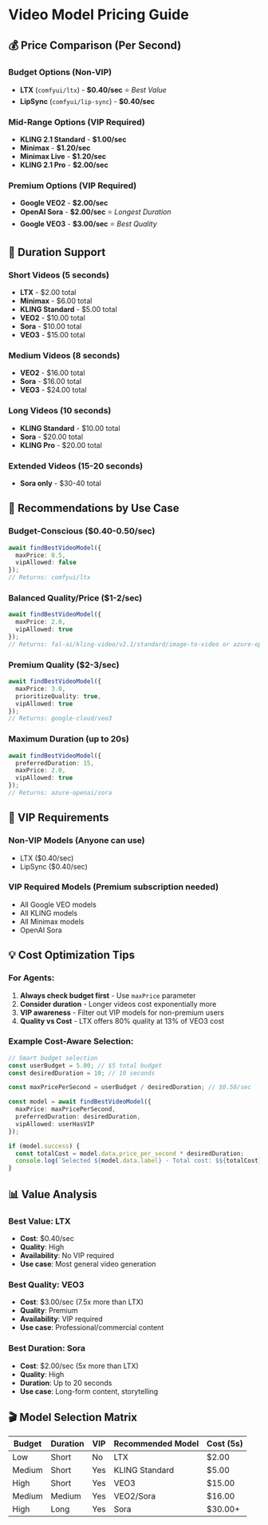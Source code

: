 # Video Model Pricing Guide

## 💰 Price Comparison (Per Second)

### Budget Options (Non-VIP)
- **LTX** (`comfyui/ltx`) - **$0.40/sec** ⭐ *Best Value*
- **LipSync** (`comfyui/lip-sync`) - **$0.40/sec**

### Mid-Range Options (VIP Required)
- **KLING 2.1 Standard** - **$1.00/sec**
- **Minimax** - **$1.20/sec**
- **Minimax Live** - **$1.20/sec**
- **KLING 2.1 Pro** - **$2.00/sec**

### Premium Options (VIP Required)
- **Google VEO2** - **$2.00/sec**
- **OpenAI Sora** - **$2.00/sec** ⭐ *Longest Duration*
- **Google VEO3** - **$3.00/sec** ⭐ *Best Quality*

## 📏 Duration Support

### Short Videos (5 seconds)
- **LTX** - $2.00 total
- **Minimax** - $6.00 total
- **KLING Standard** - $5.00 total
- **VEO2** - $10.00 total
- **Sora** - $10.00 total
- **VEO3** - $15.00 total

### Medium Videos (8 seconds)
- **VEO2** - $16.00 total
- **Sora** - $16.00 total
- **VEO3** - $24.00 total

### Long Videos (10 seconds)
- **KLING Standard** - $10.00 total
- **Sora** - $20.00 total
- **KLING Pro** - $20.00 total

### Extended Videos (15-20 seconds)
- **Sora only** - $30-40 total

## 🎯 Recommendations by Use Case

### **Budget-Conscious ($0.40-0.50/sec)**
```typescript
await findBestVideoModel({
  maxPrice: 0.5,
  vipAllowed: false
});
// Returns: comfyui/ltx
```

### **Balanced Quality/Price ($1-2/sec)**
```typescript
await findBestVideoModel({
  maxPrice: 2.0,
  vipAllowed: true
});
// Returns: fal-ai/kling-video/v2.1/standard/image-to-video or azure-openai/sora
```

### **Premium Quality ($2-3/sec)**
```typescript
await findBestVideoModel({
  maxPrice: 3.0,
  prioritizeQuality: true,
  vipAllowed: true
});
// Returns: google-cloud/veo3
```

### **Maximum Duration (up to 20s)**
```typescript
await findBestVideoModel({
  preferredDuration: 15,
  maxPrice: 2.0,
  vipAllowed: true
});
// Returns: azure-openai/sora
```

## 🔐 VIP Requirements

### **Non-VIP Models** (Anyone can use)
- LTX ($0.40/sec)
- LipSync ($0.40/sec)

### **VIP Required Models** (Premium subscription needed)
- All Google VEO models
- All KLING models  
- All Minimax models
- OpenAI Sora

## 💡 Cost Optimization Tips

### **For Agents:**
1. **Always check budget first** - Use `maxPrice` parameter
2. **Consider duration** - Longer videos cost exponentially more
3. **VIP awareness** - Filter out VIP models for non-premium users
4. **Quality vs Cost** - LTX offers 80% quality at 13% of VEO3 cost

### **Example Cost-Aware Selection:**
```typescript
// Smart budget selection
const userBudget = 5.00; // $5 total budget
const desiredDuration = 10; // 10 seconds

const maxPricePerSecond = userBudget / desiredDuration; // $0.50/sec

const model = await findBestVideoModel({
  maxPrice: maxPricePerSecond,
  preferredDuration: desiredDuration,
  vipAllowed: userHasVIP
});

if (model.success) {
  const totalCost = model.data.price_per_second * desiredDuration;
  console.log(`Selected ${model.data.label} - Total cost: $${totalCost}`);
}
```

## 📊 Value Analysis

### **Best Value: LTX**
- **Cost**: $0.40/sec
- **Quality**: High
- **Availability**: No VIP required
- **Use case**: Most general video generation

### **Best Quality: VEO3**
- **Cost**: $3.00/sec (7.5x more than LTX)
- **Quality**: Premium
- **Availability**: VIP required
- **Use case**: Professional/commercial content

### **Best Duration: Sora**
- **Cost**: $2.00/sec (5x more than LTX)
- **Quality**: High
- **Duration**: Up to 20 seconds
- **Use case**: Long-form content, storytelling

## 🎬 Model Selection Matrix

| Budget | Duration | VIP | Recommended Model | Cost (5s) |
|--------|----------|-----|-------------------|-----------|
| Low | Short | No | LTX | $2.00 |
| Medium | Short | Yes | KLING Standard | $5.00 |
| High | Short | Yes | VEO3 | $15.00 |
| Medium | Medium | Yes | VEO2/Sora | $16.00 |
| High | Long | Yes | Sora | $30.00+ | 